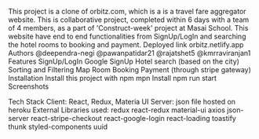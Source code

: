 This project is a clone of orbitz.com, which is a is a travel fare aggregator website. This is collaborative project, completed within 6 days with a team of 4 members, as a part of 'Construct-week' project at Masai School. This website have end to end functionalities from SignUp/LogIn and searching the hotel rooms to booking and payment.
Deployed link
orbitz.netlify.app
Authors
@deependra-negi
@pawanpatidar21
@rajatshet5
@kmrraviranjan1
Features
SignUp/LogIn
Google SignUp
Hotel search (based on the city)
Sorting and Filtering
Map
Room Booking
Payment (through stripe gateway)
Installation
Install this project with npm
 mpn Install
  npm run start
Screenshots



 


Tech Stack
Client: React, Redux, Materia UI
Server: json file hosted on heroku
External Libraries used:
redux
react-redux
material-ui
axios
json-server
react-stripe-checkout
react-google-login
react-loading
toastify
thunk
styled-components
uuid

